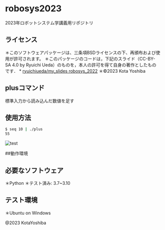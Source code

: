 # robosys2023

2023年ロボットシステム学講義用リポジトリ

## ライセンス
＊このソフトウェアパッケージは、三条項BSDライセンスの下、再頒布および使用が許可されます。
＊このパッケージのコードは，下記のスライド（CC-BY-SA 4.0 by Ryuichi Ueda）のものを，本人の許可を得て自身の著作としたものです．
      * [ryuichiueda/my_slides robosys_2022](https://github.com/ryuichiueda/my_slides/tree/master/robosys_2022)
＊©2023 Kota Yoshiba

## plusコマンド
標準入力から読み込んだ数値を足す

## 使用方法
```bash
$ seq 10 | ./plus
55
```

![test](https://github.com/ishida777/robosys2023/actions/workflows/test.yml/badge.svg)

##動作環境
## 必要なソフトウェア
＊Python
＊テスト済み: 3.7~3.10

## テスト環境
＊Ubuntu on Windows

@2023 KotaYoshiba
